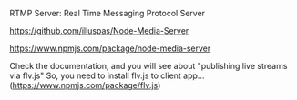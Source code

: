 RTMP Server: Real Time Messaging Protocol Server

https://github.com/illuspas/Node-Media-Server

https://www.npmjs.com/package/node-media-server

Check the documentation, and you will see about "publishing live streams via flv.js" So, you need to install flv.js to client app...
(https://www.npmjs.com/package/flv.js)
